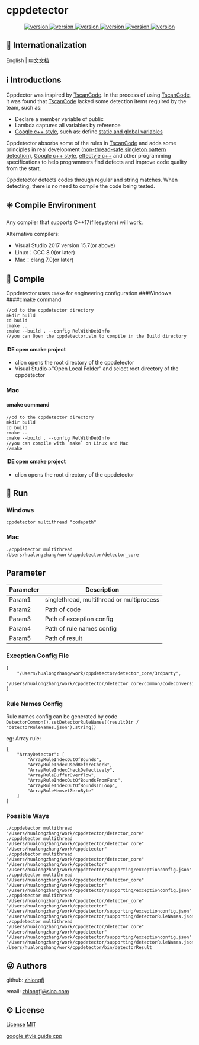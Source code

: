 # cppdetector

<center>
    <a href="https://github.com/zhlongfj/cppdetector" target="_blank" rel="noopener noreferrer">
        <img src="https://img.shields.io/github/issues/zhlongfj/cppdetector?style=flat-square" alt="version"/>
    </a>
    <a href="https://github.com/zhlongfj/cppdetector" target="_blank" rel="noopener noreferrer">
        <img src="https://img.shields.io/github/repo-size/zhlongfj/cppdetector?style=flat-square" alt="version"/>
    </a>
    <a href="https://github.com/zhlongfj/cppdetector" target="_blank" rel="noopener noreferrer">
        <img src="https://img.shields.io/github/stars/zhlongfj/cppdetector" alt="version"/>
    </a>
    <a href="https://github.com/zhlongfj/cppdetector" target="_blank" rel="noopener noreferrer">
        <img src="https://img.shields.io/github/languages/count/zhlongfj/cppdetector?style=flat-square" alt="version"/>
    </a>
    <a href="https://github.com/zhlongfj/cppdetector" target="_blank" rel="noopener noreferrer">
        <img src="https://img.shields.io/github/forks/zhlongfj/cppdetector" alt="version"/>
    </a>
    <a href="https://github.com/zhlongfj/cppdetector" target="_blank" rel="noopener noreferrer">
        <img src="https://img.shields.io/github/license/zhlongfj/cppdetector" alt="version"/>
    </a>
</center>

## :large_blue_circle: Internationalization

English | [中文文档](README_zh.md)

## :information_source: Introductions

Cppdector was inspired by [TscanCode](https://github.com/Tencent/TscanCode). In the process of using [TscanCode](https://github.com/Tencent/TscanCode), it was found that [TscanCode](https://github.com/Tencent/TscanCode) lacked some detection items required by the team, such as:

* Declare a member variable of public  
* Lambda captures all variables by reference  
* [Google c++ style](https://google.github.io/styleguide/cppguide.html), such as: define [static and global variables](https://google.github.io/styleguide/cppguide.html#Static_and_Global_Variables)   
 
Cppdetector absorbs some of the rules in [TscanCode]([TscanCode](https://github.com/Tencent/TscanCode)) and adds some principles in real development ([non-thread-safe singleton pattern detection](todo)), [Google c++ style](https://google.github.io/styleguide/cppguide.html), [effectvie c++](todo) and other programming specifications to help programmers find defects and improve code quality from the start.    

Cppdetector detects codes through regular and string matches.  When detecting, there is no need to compile the code being tested.
 
## :eight_spoked_asterisk: Compile Environment
Any compiler that supports C++17(filesystem) will work. 

Alternative compilers: 

* Visual Studio 2017 version 15.7(or above)
* Linux：GCC 8.0(or later)
* Mac：clang 7.0(or later)

## :gem: Compile
Cppdetector uses `Cmake` for engineering configuration
###Windows
####cmake command
```
//cd to the cppdetector directory  
mkdir build 
cd build
cmake ..
cmake --build . --config RelWithDebInfo
//you can Open the cppdetector.sln to compile in the Build directory  
```
#### IDE open cmake project

* clion opens the root directory of the cppdetector  
* Visual Studio->"Open Local Folder" and select root directory of the cppdetector

### Mac
#### cmake command
```
//cd to the cppdetector directory  
mkdir build
cd build
cmake ..
cmake --build . --config RelWithDebInfo
//you can compile with `make` on Linux and Mac
//make
```
#### IDE open cmake project

* clion opens the root directory of the cppdetector 

## :gem: Run
### Windows
`cppdetector multithread "codepath"`
### Mac
`./cppdetector multithread /Users/hualongzhang/work/cppdetector/detector_core`

## Parameter
Parameter  | Description
------------- | -------------
Param1  | singlethread, multithread or multiprocess 
Param2  | Path of code
Param3 | Path of exception config
Param4 | Path of rule names config
Param5 | Path of result

### Exception Config File
```
[
    "/Users/hualongzhang/work/cppdetector/detector_core/3rdparty",
    "/Users/hualongzhang/work/cppdetector/detector_core/common/codeconversion.h"
]
```
### Rule Names Config
Rule names config can be generated by code
`DetectorCommon().setDetectorRuleNames((resultDir / "detectorRuleNames.json").string()`

eg: Array rule:

```
{
	"ArrayDetector": [
		"ArrayRuleIndexOutOfBounds",
		"ArrayRuleIndexUsedBeforeCheck",
		"ArrayRuleIndexCheckDefectively",
		"ArrayRuleBufferOverflow",
		"ArrayRuleIndexOutOfBoundsFromFunc",
		"ArrayRuleIndexOutOfBoundsInLoop",
		"ArrayRuleMemsetZeroByte"
	]
}
```

### Possible Ways
```
./cppdetector multithread "/Users/hualongzhang/work/cppdetector/detector_core"
./cppdetector multithread "/Users/hualongzhang/work/cppdetector/detector_core" "/Users/hualongzhang/work/cppdetector" 
./cppdetector multithread "/Users/hualongzhang/work/cppdetector/detector_core" "/Users/hualongzhang/work/cppdetector" "/Users/hualongzhang/work/cppdetector/supporting/exceptionconfig.json"
./cppdetector multithread "/Users/hualongzhang/work/cppdetector/detector_core" "/Users/hualongzhang/work/cppdetector" "/Users/hualongzhang/work/cppdetector/supporting/exceptionconfig.json" 
./cppdetector multithread "/Users/hualongzhang/work/cppdetector/detector_core" "/Users/hualongzhang/work/cppdetector" "/Users/hualongzhang/work/cppdetector/supporting/exceptionconfig.json" 
"/Users/hualongzhang/work/cppdetector/supporting/detectorRuleNames.json"
./cppdetector multithread "/Users/hualongzhang/work/cppdetector/detector_core" "/Users/hualongzhang/work/cppdetector" "/Users/hualongzhang/work/cppdetector/supporting/exceptionconfig.json" 
"/Users/hualongzhang/work/cppdetector/supporting/detectorRuleNames.json" /Users/hualongzhang/work/cppdetector/bin/detectorResult
```

## :stuck_out_tongue_winking_eye: Authors

github: [zhlongfj](https://github.com/zhlongfj)

email: zhlongfj@sina.com

## :copyright: License

[License MIT](LICENSE)

[google style guide cpp](https://google.github.io/styleguide/cppguide.html#Static_and_Global_Variables)

[](https://shields.io/category/social)

